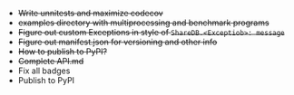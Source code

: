 * ~~Write unnitests and maximize codecov~~
* ~~examples  directory with multiprocessing and benchmark programs~~
* ~~Figure out custom Exceptions in style of `ShareDB.<Exceptiob>: message`~~
* ~~Figure out manifest.json for versioning and other info~~
* ~~How to publish to PyPI?~~
* ~~Complete API.md~~
* Fix all badges
* Publish to PyPI